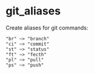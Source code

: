 # git_aliases
Create aliases for git commands:

```"co" ~> "checkout"
"br" ~> "branch"
"ci" ~> "commit"
"st" ~> "status"
"ft" ~> "fecth"
"pl" ~> "pull"
"ps" ~> "push"

